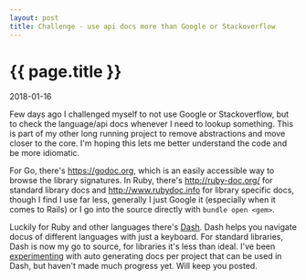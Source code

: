 ```yaml
---
layout: post
title: Challenge - use api docs more than Google or Stackoverflow
---
```


{{ page.title }}
================

<p class="meta">2018-01-16</p>

Few days ago I challenged myself to not use Google or Stackoverflow, but to check the language/api docs whenever I need to lookup something. This is part of my other long running project to remove abstractions and move closer to the core. I'm hoping this lets me better understand the code and be more idiomatic.

For Go, there's https://godoc.org, which is an easily accessible way to browse the library signatures. In Ruby, there's http://ruby-doc.org/ for standard library docs and http://www.rubydoc.info for library specific docs, though I find I use far less, generally I just Google it (especially when it comes to Rails) or I go into the source directly with `bundle open <gem>`.

Luckily for Ruby and other languages there's [Dash](https://kapeli.com/dash). Dash helps you navigate docus of different languages with just a keyboard. For standard libraries, Dash is now my go to source, for libraries it's less than ideal. I've been [experimenting](https://github.com/sent-hil/go-dashgen) with auto generating docs per project that can be used in Dash, but haven't made much progress yet. Will keep you posted.
